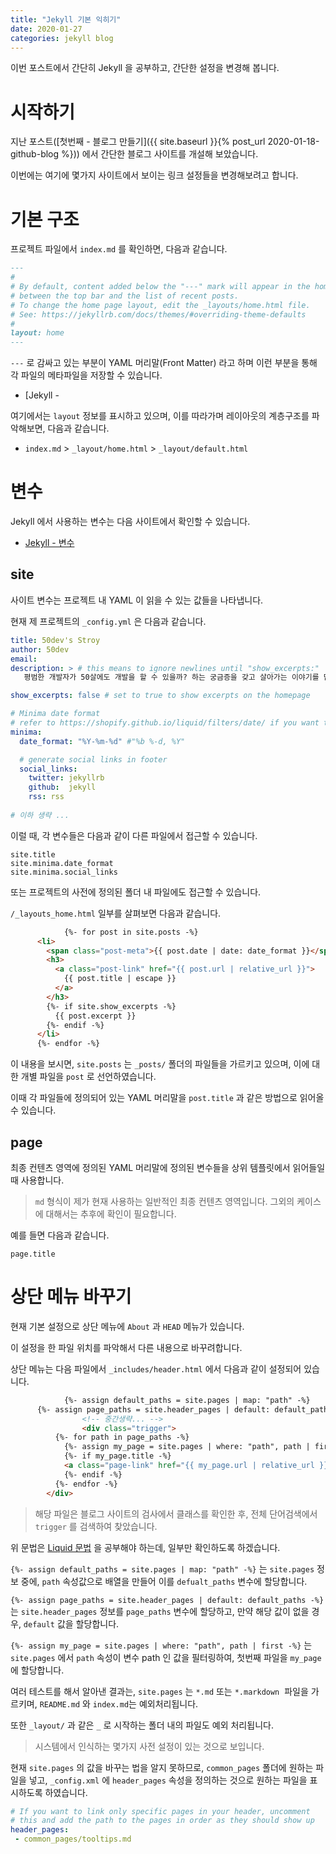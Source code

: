 ```yaml
---
title: "Jekyll 기본 익히기"
date: 2020-01-27
categories: jekyll blog
---
```




이번 포스트에서 간단히  Jekyll 을 공부하고, 간단한 설정을 변경해 봅니다.



# 시작하기

지난 포스트([첫번째 - 블로그 만들기]({{ site.baseurl }}{% post_url 2020-01-18-github-blog %})) 에서 간단한 블로그 사이트를 개설해 보았습니다.



이번에는 여기에 몇가지 사이트에서 보이는 링크 설정들을 변경해보려고 합니다.



# 기본 구조

프로젝트 파일에서 `index.md` 를 확인하면, 다음과 같습니다. 

```md
---
#
# By default, content added below the "---" mark will appear in the home page
# between the top bar and the list of recent posts.
# To change the home page layout, edit the _layouts/home.html file.
# See: https://jekyllrb.com/docs/themes/#overriding-theme-defaults
#
layout: home
---
```



 `---`  로 감싸고 있는 부분이 YAML 머리말(Front Matter) 라고 하며 이런 부분을 통해 각 파일의 메타파일을 저장할 수 있습니다.

- [Jekyll - 







여기에서는 `layout` 정보를 표시하고 있으며, 이를 따라가며 레이아웃의 계층구조를 파악해보면, 다음과 같습니다.

- `index.md` > `_layout/home.html` > `_layout/default.html`



# 변수

Jekyll 에서 사용하는 변수는 다음 사이트에서 확인할 수 있습니다.

- [Jekyll - 변수](https://jekyllrb-ko.github.io/docs/variables/)



## site

사이트 변수는 프로젝트 내 YAML 이 읽을 수 있는 값들을 나타냅니다.

현재 제 프로젝트의 `_config.yml` 은 다음과 같습니다.

```yml
title: 50dev's Stroy
author: 50dev
email: 
description: > # this means to ignore newlines until "show_excerpts:"
   평범한 개발자가 50살에도 개발을 할 수 있을까? 하는 궁금증을 갖고 살아가는 이야기를 담는 블로그입니다.

show_excerpts: false # set to true to show excerpts on the homepage

# Minima date format
# refer to https://shopify.github.io/liquid/filters/date/ if you want to customize this
minima:
  date_format: "%Y-%m-%d" #"%b %-d, %Y"

  # generate social links in footer
  social_links:
    twitter: jekyllrb
    github:  jekyll
    rss: rss
    
# 이하 생략 ...
```



이럴 때, 각 변수들은 다음과 같이 다른 파일에서 접근할 수 있습니다.

```
site.title
site.minima.date_format
site.minima.social_links
```



또는 프로젝트의 사전에 정의된 폴더 내 파일에도 접근할 수 있습니다.

`/_layouts_home.html` 일부를 살펴보면 다음과 같습니다.

```html
			{%- for post in site.posts -%}
      <li>
        <span class="post-meta">{{ post.date | date: date_format }}</span>
        <h3>
          <a class="post-link" href="{{ post.url | relative_url }}">
            {{ post.title | escape }}
          </a>
        </h3>
        {%- if site.show_excerpts -%}
          {{ post.excerpt }}
        {%- endif -%}
      </li>
      {%- endfor -%}
```



이 내용을 보시면, `site.posts` 는 `_posts/` 폴더의 파일들을 가르키고 있으며, 이에 대한 개별 파일을 `post` 로 선언하였습니다.

이때 각 파일들에 정의되어 있는 YAML 머리말을 `post.title` 과 같은 방법으로 읽어올 수 있습니다.



## page

최종 컨텐츠 영역에 정의된 YAML 머리말에 정의된 변수들을 상위 템플릿에서 읽어들일 때 사용합니다.

>  `md` 형식이 제가 현재 사용하는 일반적인 최종 컨텐츠 영역입니다. 그외의 케이스에 대해서는 추후에 확인이 필요합니다.

예를 들면 다음과 같습니다.

```
page.title
```



# 상단 메뉴 바꾸기

현재 기본 설정으로 상단 메뉴에 `About` 과 `HEAD` 메뉴가 있습니다.

이 설정을 한 파일 위치를 파악해서 다른 내용으로 바꾸려합니다.



상단 메뉴는 다음 파일에서 `_includes/header.html` 에서 다음과 같이 설정되어 있습니다.

```html
			{%- assign default_paths = site.pages | map: "path" -%}
  	  {%- assign page_paths = site.header_pages | default: default_paths -%}
				<!-- 중간생략... -->
				<div class="trigger">
          {%- for path in page_paths -%}
            {%- assign my_page = site.pages | where: "path", path | first -%}
            {%- if my_page.title -%}
            <a class="page-link" href="{{ my_page.url | relative_url }}">{{ my_page.title | escape }}</a>
            {%- endif -%}
          {%- endfor -%}
        </div>
```



> 해당 파일은 블로그 사이트의 검사에서 클래스를 확인한 후, 전체 단어검색에서 `trigger` 를 검색하여 찾았습니다.



위 문법은 [Liquid 문법](https://shopify.github.io/liquid/) 을 공부해야 하는데, 일부만 확인하도록 하겠습니다.

 `{%- assign default_paths = site.pages | map: "path" -%}` 는 `site.pages` 정보 중에, `path` 속성값으로 배열을 만들어 이를 `defualt_paths` 변수에 할당합니다.



`{%- assign page_paths = site.header_pages | default: default_paths -%}` 는 `site.header_pages` 정보를 `page_paths` 변수에 할당하고, 만약 해당 값이 없을 경우,  `default` 값을 할당합니다.



`{%- assign my_page = site.pages | where: "path", path | first -%}` 는 `site.pages` 에서 `path` 속성이 변수 path 인 값을 필터링하여, 첫번째 파일을 `my_page` 에 할당합니다.



여러 테스트를 해서 알아낸 결과는, `site.pages` 는  `*.md` 또는 `*.markdown`  파일을 가르키며, `README.md` 와 `index.md`는 예외처리됩니다.

또한 `_layout/` 과 같은 `_` 로 시작하는 폴더 내의 파일도 예외 처리됩니다.

> 시스템에서 인식하는 몇가지 사전 설정이 있는 것으로 보입니다.



현재 `site.pages` 의 값을 바꾸는 법을 알지 못하므로, `common_pages` 폴더에 원하는 파일을 넣고, `_config.xml` 에 `header_pages` 속성을 정의하는 것으로 원하는 파일을 표시하도록 하였습니다.

```yml
# If you want to link only specific pages in your header, uncomment
# this and add the path to the pages in order as they should show up
header_pages:
 - common_pages/tooltips.md
```









